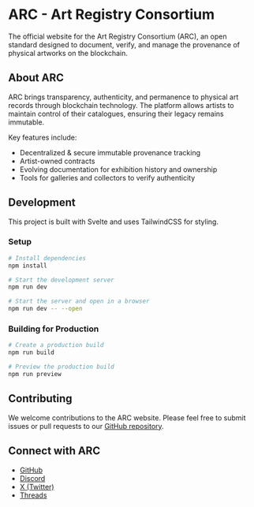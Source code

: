 # ARC - Art Registry Consortium

The official website for the Art Registry Consortium (ARC), an open standard designed to document, verify, and manage the provenance of physical artworks on the blockchain.

## About ARC

ARC brings transparency, authenticity, and permanence to physical art records through blockchain technology. The platform allows artists to maintain control of their catalogues, ensuring their legacy remains immutable.

Key features include:
- Decentralized & secure immutable provenance tracking
- Artist-owned contracts
- Evolving documentation for exhibition history and ownership
- Tools for galleries and collectors to verify authenticity

## Development

This project is built with Svelte and uses TailwindCSS for styling.

### Setup

```bash
# Install dependencies
npm install

# Start the development server
npm run dev

# Start the server and open in a browser
npm run dev -- --open
```

### Building for Production

```bash
# Create a production build
npm run build

# Preview the production build
npm run preview
```

## Contributing

We welcome contributions to the ARC website. Please feel free to submit issues or pull requests to our [GitHub repository](https://github.com/ArtRegistryConsortium).

## Connect with ARC

- [GitHub](https://github.com/ArtRegistryConsortium)
- [Discord](https://discord.gg/TFkNXhhP)
- [X (Twitter)](https://x.com/art_registry_c)
- [Threads](https://www.threads.net/@art_registry_c)
